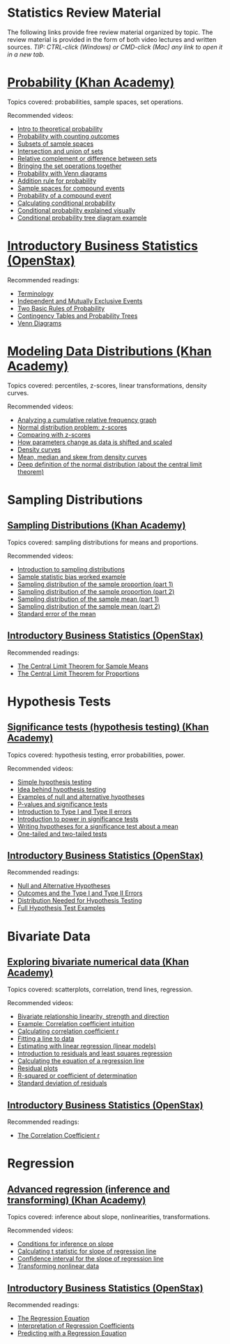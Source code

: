 # Statistics Review Material

The following links provide free review material organized by topic. The review material is provided in the form of both video lectures and written sources. *TIP: CTRL-click (Windows) or CMD-click (Mac) any link to open it in a new tab.*


# [Probability (Khan Academy)](https://www.khanacademy.org/math/statistics-probability/probability-library)

Topics covered: probabilities, sample spaces, set operations.

Recommended videos:

- [Intro to theoretical probability](https://youtu.be/uzkc-qNVoOk)
- [Probability with counting outcomes](https://youtu.be/3_otNr9kRuY)
- [Subsets of sample spaces](https://youtu.be/0uHhk7P9SNo)
- [Intersection and union of sets](https://youtu.be/jAfNg3ylZAI)
- [Relative complement or difference between sets](https://youtu.be/2B4EBvVvf9w)
- [Bringing the set operations together](https://youtu.be/OCNXS_m1HWU)
- [Probability with Venn diagrams](https://youtu.be/obZzOq_wSCg)
- [Addition rule for probability](https://youtu.be/QE2uR6Z-NcU)
- [Sample spaces for compound events](https://youtu.be/PR-A3UAO7_0)
- [Probability of a compound event](https://youtu.be/6zWPgvEMVlE)
- [Calculating conditional probability](https://youtu.be/6xPkG2pA-TU)
- [Conditional probability explained visually](https://youtu.be/KqCKZwh5WY8)
- [Conditional probability tree diagram example](https://youtu.be/hxEdXUB_IdQ)

# [Introductory Business Statistics (OpenStax)](https://openstax.org/details/books/introductory-business-statistics)

Recommended readings:

- [Terminology](https://openstax.org/books/introductory-business-statistics/pages/3-1-terminology)
- [Independent and Mutually Exclusive Events](https://openstax.org/books/introductory-business-statistics/pages/3-2-independent-and-mutually-exclusive-events)
- [Two Basic Rules of Probability](https://openstax.org/books/introductory-business-statistics/pages/3-3-two-basic-rules-of-probability)
- [Contingency Tables and Probability Trees](https://openstax.org/books/introductory-business-statistics/pages/3-4-contingency-tables-and-probability-trees)
- [Venn Diagrams](https://openstax.org/books/introductory-business-statistics/pages/3-5-venn-diagrams)

# [Modeling Data Distributions (Khan Academy)](https://www.khanacademy.org/math/statistics-probability/modeling-distributions-of-data)

Topics covered: percentiles, z-scores, linear transformations, density curves.

Recommended videos:

- [Analyzing a cumulative relative frequency graph](https://youtu.be/TwGYLQ-DNdc)
- [Normal distribution problem: z-scores](https://youtu.be/Wp2nVIzBsE8)
- [Comparing with z-scores](https://youtu.be/_rtQGAX5wsQ)
- [How parameters change as data is shifted and scaled](https://youtu.be/JFlI4Vxtzxo)
- [Density curves](https://youtu.be/PUvUQMQ7xQk)
- [Mean, median and skew from density curves](https://youtu.be/JFesFhraX2M)
- [Deep definition of the normal distribution (about the central limit theorem)](https://youtu.be/hgtMWR3TFnY)

# Sampling Distributions

## [Sampling Distributions (Khan Academy)](https://www.khanacademy.org/math/statistics-probability/sampling-distributions-library)

Topics covered: sampling distributions for means and proportions.

Recommended videos:

- [Introduction to sampling distributions](https://youtu.be/z0Ry_3_qhDw)
- [Sample statistic bias worked example](https://youtu.be/SRwMfEmKx3A)
- [Sampling distribution of the sample proportion (part 1)](https://youtu.be/Br067hrasc8)
- [Sampling distribution of the sample proportion (part 2)](https://youtu.be/ftYKMNfFcI8)
- [Sampling distribution of the sample mean (part 1)](https://youtu.be/FXZ2O1Lv-KE)
- [Sampling distribution of the sample mean (part 2)](https://youtu.be/NYd6wzYkQIM)
- [Standard error of the mean](https://youtu.be/J1twbrHel3o)

## [Introductory Business Statistics (OpenStax)](https://openstax.org/details/books/introductory-business-statistics)

Recommended readings:

- [The Central Limit Theorem for Sample Means](https://openstax.org/books/introductory-business-statistics/pages/7-1-the-central-limit-theorem-for-sample-means)
- [The Central Limit Theorem for Proportions](https://openstax.org/books/introductory-business-statistics/pages/7-3-the-central-limit-theorem-for-proportions)

# Hypothesis Tests

## [Significance tests (hypothesis testing) (Khan Academy)](https://www.khanacademy.org/math/statistics-probability/significance-tests-one-sample)

Topics covered: hypothesis testing, error probabilities, power.

Recommended videos:

- [Simple hypothesis testing](https://youtu.be/5D1gV37bKXY)
- [Idea behind hypothesis testing](https://youtu.be/dpGmVV0-4jc)
- [Examples of null and alternative hypotheses](https://youtu.be/_3_6wjycJdk)
- [P-values and significance tests](https://youtu.be/KS6KEWaoOOE)
- [Introduction to Type I and Type II errors](https://youtu.be/Hdbbx7DIweQ)
- [Introduction to power in significance tests](https://youtu.be/6_Cuz0QqRWc)
- [Writing hypotheses for a significance test about a mean](https://youtu.be/89Dp9Xq4eaA)
- [One-tailed and two-tailed tests](https://youtu.be/mvye6X_0upA)

## [Introductory Business Statistics (OpenStax)](https://openstax.org/details/books/introductory-business-statistics)

Recommended readings:

- [Null and Alternative Hypotheses](https://openstax.org/books/introductory-business-statistics/pages/9-1-null-and-alternative-hypotheses)
- [Outcomes and the Type I and Type II Errors](https://openstax.org/books/introductory-business-statistics/pages/9-2-outcomes-and-the-type-i-and-type-ii-errors)
- [Distribution Needed for Hypothesis Testing](https://openstax.org/books/introductory-business-statistics/pages/9-3-distribution-needed-for-hypothesis-testing)
- [Full Hypothesis Test Examples](https://openstax.org/books/introductory-business-statistics/pages/9-4-full-hypothesis-test-examples)

# Bivariate Data

## [Exploring bivariate numerical data (Khan Academy)](https://www.khanacademy.org/math/statistics-probability/describing-relationships-quantitative-data)

Topics covered: scatterplots, correlation, trend lines, regression.

Recommended videos:

- [Bivariate relationship linearity, strength and direction](https://youtu.be/30LcZqRfPRY)
- [Example: Correlation coefficient intuition](https://youtu.be/-Y-M9aD_ccQ)
- [Calculating correlation coefficient r](https://youtu.be/u4ugaNo6v1Q)
- [Fitting a line to data](https://youtu.be/OhUkMQtBGmE)
- [Estimating with linear regression (linear models)](https://youtu.be/TWkYalFn8lo)
- [Introduction to residuals and least squares regression](https://youtu.be/yMgFHbjbAW8)
- [Calculating the equation of a regression line](https://youtu.be/FGesqq22TCM)
- [Residual plots](https://youtu.be/VamMrPZ-8fc)
- [R-squared or coefficient of determination](https://youtu.be/lng4ZgConCM)
- [Standard deviation of residuals](https://youtu.be/zMFdb__sUpw)

## [Introductory Business Statistics (OpenStax)](https://openstax.org/details/books/introductory-business-statistics)

Recommended readings:

- [The Correlation Coefficient r](https://openstax.org/books/introductory-business-statistics/pages/13-1-the-correlation-coefficient-r)

# Regression

## [Advanced regression (inference and transforming) (Khan Academy)](https://www.khanacademy.org/math/statistics-probability/advanced-regression-inference-transforming)

Topics covered: inference about slope, nonlinearities, transformations.

Recommended videos:

- [Conditions for inference on slope](https://youtu.be/kOQx3LtWHEQ)
- [Calculating t statistic for slope of regression line](https://youtu.be/7MAuojBTF-g)
- [Confidence interval for the slope of regression line](https://youtu.be/8w6EPyEqE9M)
- [Transforming nonlinear data](https://youtu.be/A1H4j97paI4)

## [Introductory Business Statistics (OpenStax)](https://openstax.org/details/books/introductory-business-statistics)

Recommended readings:

- [The Regression Equation](https://openstax.org/books/introductory-business-statistics/pages/13-4-the-regression-equation)
- [Interpretation of Regression Coefficients](https://openstax.org/books/introductory-business-statistics/pages/13-5-interpretation-of-regression-coefficients-elasticity-and-logarithmic-transformation)
- [Predicting with a Regression Equation](https://openstax.org/books/introductory-business-statistics/pages/13-6-predicting-with-a-regression-equation)
